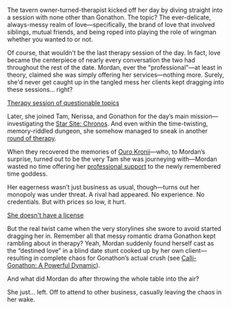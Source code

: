 <!-- title: Mordan Ramsey -->
<!-- status: Alive -->

The tavern owner-turned-therapist kicked off her day by diving straight into a session with none other than Gonathon. The topic? The ever-delicate, always-messy realm of love—specifically, the brand of love that involved siblings, mutual friends, and being roped into playing the role of wingman whether you wanted to or not.

Of course, that wouldn’t be the last therapy session of the day. In fact, love became the centerpiece of nearly every conversation the two had throughout the rest of the date. Mordan, ever the "professional"—at least in theory, claimed she was simply offering her services—nothing more. Surely, she'd never get caught up in the tangled mess her clients kept dragging into these sessions… right?

[Therapy session of questionable topics](#embed:https://www.youtube.com/live/AVolo2GU708?si=4AnsPPNT_wg8l5Ml&t=215)

Later, she joined Tam, Nerissa, and Gonathon for the day’s main mission—investigating the [Star Site: Chronos](https://www.youtube.com/live/AVolo2GU708?si=lAhFFA_4EjWnc_FJ&t=4562). And even within the time-twisting, memory-riddled dungeon, she somehow managed to sneak in another [round of therapy](https://www.youtube.com/live/AVolo2GU708?si=P7SB05k5Jd07spd9&t=7538).

When they recovered the memories of [Ouro Kronii](https://www.youtube.com/live/AVolo2GU708?si=SEplOgl1s3k3hXcx&t=7906)—who, to Mordan’s surprise, turned out to be the very Tam she was journeying with—Mordan wasted no time offering her [professional support](https://www.youtube.com/live/AVolo2GU708?si=1nQSEO7cubwb8rFH&t=8151) to the newly remembered time goddess.

Her eagerness wasn’t just business as usual, though—turns out her monopoly was under threat. A rival had appeared. No experience. No credentials. But with prices so low, it hurt.

[She doesn't have a license](#embed:https://www.youtube.com/live/AVolo2GU708?si=jllaYw_Lnzhq52cC&t=3403)

But the real twist came when the very storylines she swore to avoid started dragging her in. Remember all that messy romantic drama Gonathon kept rambling about in therapy? Yeah, Mordan suddenly found herself cast as the “destined love” in a blind date stunt cooked up by her own client—resulting in complete chaos for Gonathon’s actual crush (see [Calli-Gonathon: A Powerful Dynamic](#edge:calli-gigi)).

And what did Mordan do after throwing the whole table into the air?

She just... left. Off to attend to other business, casually leaving the chaos in her wake.